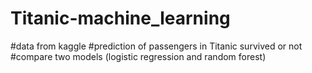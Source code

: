 # Titanic-machine_learning

#data from kaggle
#prediction of passengers in Titanic survived or not
#compare two models (logistic regression and random forest)